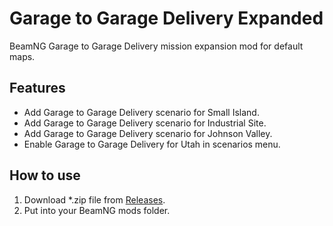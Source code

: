
# Garage to Garage Delivery Expanded
BeamNG Garage to Garage Delivery mission expansion mod for default maps.
## Features
- Add Garage to Garage Delivery scenario for Small Island.
- Add Garage to Garage Delivery scenario for Industrial Site.
- Add Garage to Garage Delivery scenario for Johnson Valley.
- Enable Garage to Garage Delivery for Utah in scenarios menu.

## How to use
1. Download *.zip file from [Releases](https://github.com/jamthehuman/garage-to-garage-expanded/releases "Releases").
2. Put into your BeamNG mods folder.
